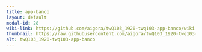 ```yaml
---
title: app-banco
layout: default
modal-id: 28
wiki-link: https://github.com/aigora/twQ103_1920-twq103-app-banco/wiki
thumbnail: https://raw.githubusercontent.com/aigora/twQ103_1920-twq103-app-banco/master/logo.png
alt: twQ103_1920-twq103-app-banco
---
```

